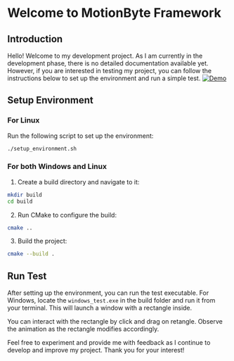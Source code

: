 # Welcome to MotionByte Framework

## Introduction

Hello! Welcome to my development project. As I am currently in the development phase, there is no detailed documentation available yet. However, if you are interested in testing my project, you can follow the instructions below to set up the environment and run a simple test.
[![Demo](https://img.youtube.com/vi/VqMrDRynTcE/0.jpg)](https://www.youtube.com/watch?v=VqMrDRynTcE)
## Setup Environment

### For Linux

Run the following script to set up the environment:

```bash
./setup_environment.sh
```

### For both Windows and Linux

1. Create a build directory and navigate to it:

```bash
mkdir build
cd build
```

2. Run CMake to configure the build:

```bash
cmake ..
```

3. Build the project:

```bash
cmake --build .
```

## Run Test

After setting up the environment, you can run the test executable. For Windows, locate the `windows_test.exe` in the build folder and run it from your terminal. This will launch a window with a rectangle inside.

You can interact with the rectangle by click and drag on retangle. Observe the animation as the rectangle modifies accordingly.

Feel free to experiment and provide me with feedback as I continue to develop and improve my project. Thank you for your interest!